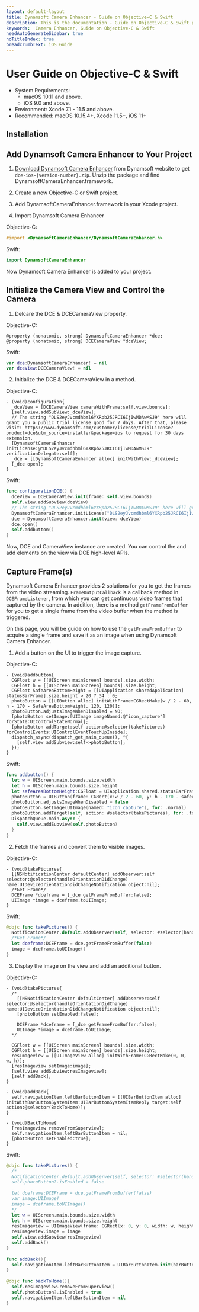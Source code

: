 ```yaml
---
layout: default-layout
title: Dynamsoft Camera Enhancer - Guide on Objective-C & Swift
description: This is the documentation - Guide on Objective-C & Swift page of Dynamsoft Camera Enhancer.
keywords:  Camera Enhancer, Guide on Objective-C & Swift
needAutoGenerateSidebar: true
noTitleIndex: true
breadcrumbText: iOS Guide
---
```


# User Guide on Objective-C & Swift

- System Requirements:
  - macOS 10.11 and above.
  - iOS 9.0 and above.
- Environment: Xcode 7.1 - 11.5 and above.
- Recommended: macOS 10.15.4+, Xcode 11.5+, iOS 11+

## Installation

## Add Dynamsoft Camera Enhancer to Your Project

1. <a href="https://www.dynamsoft.com/camera-enhancer/downloads/1000021-confirmation/" target="_blank">Download Dynamsoft Camera Enhancer</a> from Dynamsoft website to get `dce-ios-{version-number}.zip`. Unzip the package and find DynamsoftCameraEnhancer.framework.

2. Create a new Objective-C or Swift project.

3. Add DynamsoftCameraEnhancer.framework in your Xcode project.

4. Import Dynamsoft Camera Enhancer

Objective-C:

```objectivec
#import <DynamsoftCameraEnhancer/DynamsoftCameraEnhancer.h>
```

Swift:

```Swift
import DynamsoftCameraEnhancer
```

Now Dynamsoft Camera Enhancer is added to your project.

## Initialize the Camera View and Control the Camera

1. Delcare the DCE & DCECameraView property.

Objective-C:

```objc
@property (nonatomic, strong) DynamsoftCameraEnhancer *dce;
@property (nonatomic, strong) DCECameraView *dceView;
```

Swift:

```swift
var dce:DynamsoftCameraEnhancer! = nil
var dceView:DCECameraView! = nil
```

2. Initialize the DCE & DCECameraView in a method.

Objective-C:

```objc
- (void)configuration{
  _dceView = [DCECameraView cameraWithFrame:self.view.bounds];
  [self.view.addSubView:_dceView];
  // The string "DLS2eyJvcmdhbml6YXRpb25JRCI6IjIwMDAwMSJ9" here will grant you a public trial license good for 7 days. After that, please visit: https://www.dynamsoft.com/customer/license/trialLicense?product=dce&utm_source=installer&package=ios to request for 30 days extension.
  [DynamsoftCameraEnhancer initLicense:@"DLS2eyJvcmdhbml6YXRpb25JRCI6IjIwMDAwMSJ9" verificationDelegate:self];
  _dce = [[DynamsoftCameraEnhancer alloc] initWithView:_dceView];
  [_dce open];
}
```

Swift:

```swift
func configurationDCE() {
  dceView = DCECameraView.init(frame: self.view.bounds)
  self.view.addSubview(dceView)
  // The string "DLS2eyJvcmdhbml6YXRpb25JRCI6IjIwMDAwMSJ9" here will grant you a public trial license good for 7 days. After that, please visit: https://www.dynamsoft.com/customer/license/trialLicense?product=dce&utm_source=installer&package=ios to request for 30 days extension.
  DynamsoftCameraEnhancer.initLicense("DLS2eyJvcmdhbml6YXRpb25JRCI6IjIwMDAwMSJ9", verificationDelegate: self)
  dce = DynamsoftCameraEnhancer.init(view: dceView)
  dce.open()
  self.addbutton()
}
```

Now, DCE and CameraView instance are created. You can control the and add elements on the view via DCE high-level APIs.

## Capture Frame(s)

Dynamsoft Camera Enhancer provides 2 solutions for you to get the frames from the video streaming. `FrameOutputCallback` is a callback method in `DCEFrameListener`, from which you can get continuous video frames that captured by the camera. In addition, there is a method `getFrameFromBuffer` for you to get a single frame from the video buffer when the method is triggered.

On this page, you will be guide on how to use the `getFrameFromBuffer` to acquire a single frame and save it as an image when using Dynamsoft Camera Enhancer.

1. Add a button on the UI to trigger the image capture.

Objective-C:

```objc
- (void)addbutton{
  CGFloat w = [[UIScreen mainScreen] bounds].size.width;
  CGFloat h = [[UIScreen mainScreen] bounds].size.height;
  CGFloat SafeAreaBottomHeight = [[UIApplication sharedApplication] statusBarFrame].size.height > 20 ? 34 : 0;
  photoButton = [[UIButton alloc] initWithFrame:CGRectMake(w / 2 - 60, h - 170 - SafeAreaBottomHeight, 120, 120)];
  photoButton.adjustsImageWhenDisabled = NO;
  [photoButton setImage:[UIImage imageNamed:@"icon_capture"] forState:UIControlStateNormal];
  [photoButton addTarget:self action:@selector(takePictures) forControlEvents:UIControlEventTouchUpInside];
  dispatch_async(dispatch_get_main_queue(), ^{
    [self.view addSubview:self->photoButton];
  });
}
```

Swift:

```swift
func addbutton() {
  let w = UIScreen.main.bounds.size.width
  let h = UIScreen.main.bounds.size.height
  let safeAreaBottomHeight:CGFloat = UIApplication.shared.statusBarFrame.size.height > 20 ? 34 : 0
  photoButton = UIButton(frame: CGRect(x:w / 2 - 60, y: h - 170 - safeAreaBottomHeight, width: 120, height: 120))
  photoButton.adjustsImageWhenDisabled = false
  photoButton.setImage(UIImage(named: "icon_capture"), for: .normal)
  photoButton.addTarget(self, action: #selector(takePictures), for: .touchUpInside)
  DispatchQueue.main.async {
    self.view.addSubview(self.photoButton)
  }
}
```

2. Fetch the frames and convert them to visible images.

Objective-C:

```objc
- (void)takePictures{
  [[NSNotificationCenter defaultCenter] addObserver:self selector:@selector(handleOrientationDidChange) name:UIDeviceOrientationDidChangeNotification object:nil];
  /*Get Frame*/
  DCEFrame *dceframe = [_dce getFrameFromBuffer:false];
  UIImage *image = dceframe.toUIImage;
}
```

Swift:

```swift
@objc func takePictures() {
  NotificationCenter.default.addObserver(self, selector: #selector(handleOrientationDidChange), name: NSNotification.Name.UIDeviceOrientationDidChange, object: nil)
  /*Get Frame*/
  let dceframe:DCEFrame = dce.getFrameFromBuffer(false)
  image = dceframe.toUIImage()
}
```

3. Display the image on the view and add an additional button.

Objective-C:

```objc
- (void)takePictures{
  /*
    [[NSNotificationCenter defaultCenter] addObserver:self selector:@selector(handleOrientationDidChange) name:UIDeviceOrientationDidChangeNotification object:nil];
    [photoButton setEnabled:false];
    
    DCEFrame *dceframe = [_dce getFrameFromBuffer:false];
    UIImage *image = dceframe.toUIImage;
  */

  CGFloat w = [[UIScreen mainScreen] bounds].size.width;
  CGFloat h = [[UIScreen mainScreen] bounds].size.height;
  resImageview = [[UIImageView alloc] initWithFrame:CGRectMake(0, 0, w, h)];    
  [resImageview setImage:image];
  [self.view addSubview:resImageview];
  [self addBack];
}

- (void)addBack{
  self.navigationItem.leftBarButtonItem = [[UIBarButtonItem alloc] initWithBarButtonSystemItem:UIBarButtonSystemItemReply target:self action:@selector(BackToHome)];
}

- (void)BackToHome{
  [resImageview removeFromSuperview];
  self.navigationItem.leftBarButtonItem = nil;
  [photoButton setEnabled:true];
}
```

Swift:

```swift
@objc func takePictures() {
  /*
  NotificationCenter.default.addObserver(self, selector: #selector(handleOrientationDidChange), name: NSNotification.Name.UIDeviceOrientationDidChange, object: nil)
  self.photoButton?.isEnabled = false
        
  let dceframe:DCEFrame = dce.getFrameFromBuffer(false)
  var image:UIImage!
  image = dceframe.toUIImage()
  */
  let w = UIScreen.main.bounds.size.width
  let h = UIScreen.main.bounds.size.height
  resImageview = UIImageView(frame: CGRect(x: 0, y: 0, width: w, height: h))       
  resImageview.image = image
  self.view.addSubview(resImageview)
  self.addBack()
}
    
func addBack(){
  self.navigationItem.leftBarButtonItem = UIBarButtonItem.init(barButtonSystemItem: .reply, target: self, action: #selector(backToHome))
}
    
@objc func backToHome(){
  self.resImageview.removeFromSuperview()
  self.photoButton?.isEnabled = true
  self.navigationItem.leftBarButtonItem = nil
}
```
